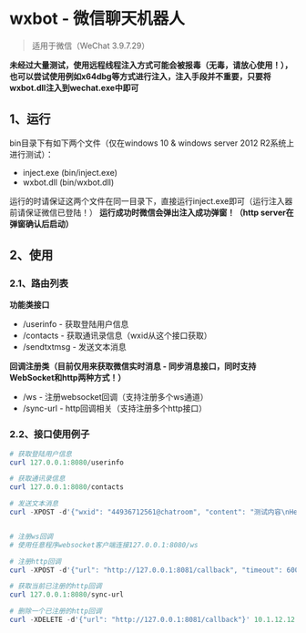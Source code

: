 # wxbot - 微信聊天机器人
> 适用于微信（WeChat 3.9.7.29）

**未经过大量测试，使用远程线程注入方式可能会被报毒（无毒，请放心使用！），也可以尝试使用例如x64dbg等方式进行注入，注入手段并不重要，只要将wxbot.dll注入到wechat.exe中即可**

## 1、运行
bin目录下有如下两个文件（仅在windows 10 & windows server 2012 R2系统上进行测试）：
* inject.exe (bin/inject.exe)
* wxbot.dll (bin/wxbot.dll)

运行的时请保证这两个文件在同一目录下，直接运行inject.exe即可（运行注入器前请保证微信已登陆！）
**运行成功时微信会弹出注入成功弹窗！（http server在弹窗确认后启动）**

## 2、使用
### 2.1、路由列表
**功能类接口**
* /userinfo      - 获取登陆用户信息
* /contacts      - 获取通讯录信息（wxid从这个接口获取）
* /sendtxtmsg    - 发送文本消息

**回调注册类（目前仅用来获取微信实时消息 - 同步消息接口，同时支持WebSocket和http两种方式！）**
* /ws            - 注册websocket回调（支持注册多个ws通道）
* /sync-url  - http回调相关（支持注册多个http接口）

### 2.2、接口使用例子
```powershell
# 获取登陆用户信息
curl 127.0.0.1:8080/userinfo

# 获取通讯录信息
curl 127.0.0.1:8080/contacts

# 发送文本消息
curl -XPOST -d'{"wxid": "44936712561@chatroom", "content": "测试内容\nHello World"}' 127.0.0.1:8080/sendtxtmsg


# 注册ws回调
# 使用任意程序websocket客户端连接127.0.0.1:8080/ws

# 注册http回调
curl -XPOST -d'{"url": "http://127.0.0.1:8081/callback", "timeout": 6000}' 127.0.0.1:8080/sync-url

# 获取当前已注册的http回调
curl 127.0.0.1:8080/sync-url

# 删除一个已注册的http回调
curl -XDELETE -d'{"url": "http://127.0.0.1:8081/callback"}' 10.1.12.12:8080/sync-url
```